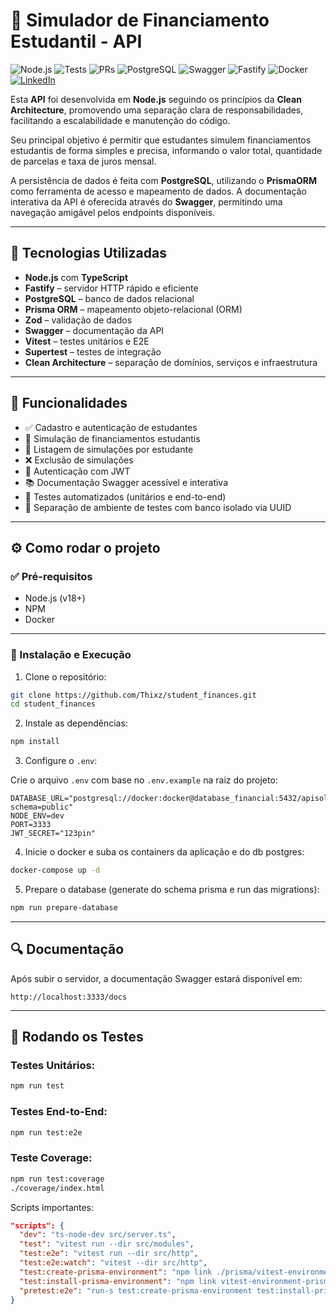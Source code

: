 # 🧠 Simulador de Financiamento Estudantil - API
![Node.js](https://img.shields.io/badge/Node.js-18%2B-brightgreen)
![Tests](https://img.shields.io/badge/Tested%20with-Vitest-yellow)
![PRs](https://img.shields.io/badge/PRs-welcome-blue)
![PostgreSQL](https://img.shields.io/badge/PostgreSQL-15-blue)
![Swagger](https://img.shields.io/badge/Swagger-API%20Docs-green)
![Fastify](https://img.shields.io/badge/Fastify-Framework-lightgrey)
![Docker](https://img.shields.io/badge/Docker-Containerized-blue)
[![LinkedIn](https://img.shields.io/badge/LinkedIn-Perfil-blue?logo=linkedin)](https://www.linkedin.com/in/thiago-da-costa-albuquerque-9a9997180/)


Esta **API** foi desenvolvida em **Node.js** seguindo os princípios da **Clean Architecture**, promovendo uma separação clara de responsabilidades, facilitando a escalabilidade e manutenção do código.

Seu principal objetivo é permitir que estudantes simulem financiamentos estudantis de forma simples e precisa, informando o valor total, quantidade de parcelas e taxa de juros mensal.

A persistência de dados é feita com **PostgreSQL**, utilizando o **PrismaORM** como ferramenta de acesso e mapeamento de dados. A documentação interativa da API é oferecida através do **Swagger**, permitindo uma navegação amigável pelos endpoints disponíveis.

---

## 🚀 Tecnologias Utilizadas

- **Node.js** com **TypeScript**
- **Fastify** – servidor HTTP rápido e eficiente
- **PostgreSQL** – banco de dados relacional
- **Prisma ORM** – mapeamento objeto-relacional (ORM)
- **Zod** – validação de dados
- **Swagger** – documentação da API
- **Vitest** – testes unitários e E2E
- **Supertest** – testes de integração
- **Clean Architecture** – separação de domínios, serviços e infraestrutura

---

## 🧩 Funcionalidades

- ✅ Cadastro e autenticação de estudantes
- 🧠 Simulação de financiamentos estudantis
- 🧾 Listagem de simulações por estudante
- ❌ Exclusão de simulações
- 🔐 Autenticação com JWT
- 📚 Documentação Swagger acessível e interativa
- 🧪 Testes automatizados (unitários e end-to-end)
- 🧼 Separação de ambiente de testes com banco isolado via UUID

---

## ⚙️ Como rodar o projeto

### ✅ Pré-requisitos

- Node.js (v18+)
- NPM
- Docker

---

### 🚀 Instalação e Execução

1. Clone o repositório:

```bash
git clone https://github.com/Thixz/student_finances.git
cd student_finances
```

2. Instale as dependências:

```bash
npm install
```

3. Configure o `.env`:

Crie o arquivo `.env` com base no `.env.example` na raiz do projeto:

```env
DATABASE_URL="postgresql://docker:docker@database_financial:5432/apisolid?schema=public"
NODE_ENV=dev
PORT=3333
JWT_SECRET="123pin"
```

4. Inicie o docker e suba os containers da aplicação e do db postgres:

```bash
docker-compose up -d
```

5. Prepare o database (generate do schema prisma e run das migrations):

```bash
npm run prepare-database
```

---

## 🔍 Documentação

Após subir o servidor, a documentação Swagger estará disponível em:

```
http://localhost:3333/docs
```

---

## 🧪 Rodando os Testes

### Testes Unitários:

```bash
npm run test
```

### Testes End-to-End:

```bash
npm run test:e2e
```

### Teste Coverage:

```bash
npm run test:coverage
./coverage/index.html
```

Scripts importantes:

```json
"scripts": {
  "dev": "ts-node-dev src/server.ts",
  "test": "vitest run --dir src/modules",
  "test:e2e": "vitest run --dir src/http",
  "test:e2e:watch": "vitest --dir src/http",
  "test:create-prisma-environment": "npm link ./prisma/vitest-environment-prisma",
  "test:install-prisma-environment": "npm link vitest-environment-prisma",
  "pretest:e2e": "run-s test:create-prisma-environment test:install-prisma-environment"
}
```
